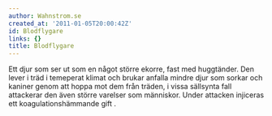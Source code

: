 ```yaml
---
author: Wahnstrom.se
created_at: '2011-01-05T20:00:42Z'
id: Blodflygare
links: {}
title: Blodflygare
---
```


Ett djur som ser ut som en något större ekorre, fast med huggtänder. Den lever i träd i temeperat
klimat och brukar anfalla mindre djur som sorkar och kaniner genom att hoppa mot dem från träden, i
vissa sällsynta fall attackerar den även större varelser som människor. Under attacken injiceras ett
koagulationshämmande gift .